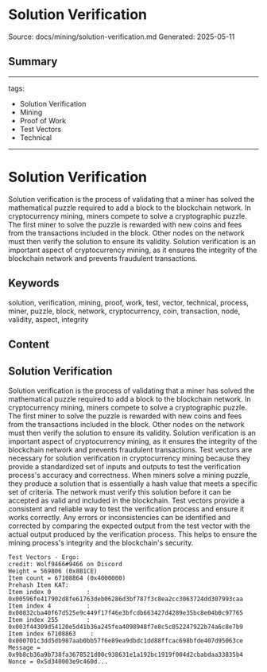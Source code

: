 # Solution Verification
Source: docs/mining/solution-verification.md
Generated: 2025-05-11

## Summary
---
tags:
  - Solution Verification
  - Mining
  - Proof of Work
  - Test Vectors
  - Technical
---

# Solution Verification

Solution verification is the process of validating that a miner has solved the mathematical puzzle required to add a block to the blockchain network. In cryptocurrency mining, miners compete to solve a cryptographic puzzle. The first miner to solve the puzzle is rewarded with new coins and fees from the transactions included in the block. Other nodes on the network must then verify the solution to ensure its validity. Solution verification is an important aspect of cryptocurrency mining, as it ensures the integrity of the blockchain network and prevents fraudulent transactions.

## Keywords
solution, verification, mining, proof, work, test, vector, technical, process, miner, puzzle, block, network, cryptocurrency, coin, transaction, node, validity, aspect, integrity

## Content
## Solution Verification
Solution verification is the process of validating that a miner has solved the mathematical puzzle required to add a block to the blockchain network. In cryptocurrency mining, miners compete to solve a cryptographic puzzle. The first miner to solve the puzzle is rewarded with new coins and fees from the transactions included in the block. Other nodes on the network must then verify the solution to ensure its validity. Solution verification is an important aspect of cryptocurrency mining, as it ensures the integrity of the blockchain network and prevents fraudulent transactions.
Test vectors are necessary for solution verification in cryptocurrency mining because they provide a standardized set of inputs and outputs to test the verification process's accuracy and correctness.
When miners solve a mining puzzle, they produce a solution that is essentially a hash value that meets a specific set of criteria. The network must verify this solution before it can be accepted as valid and included in the blockchain.
Test vectors provide a consistent and reliable way to test the verification process and ensure it works correctly. Any errors or inconsistencies can be identified and corrected by comparing the expected output from the test vector with the actual output produced by the verification process. This helps to ensure the mining process's integrity and the blockchain's security.
```
Test Vectors - Ergo:
credit: Wolf9466#9466 on Discord
Height = 569806 (0x8B1CE)
Item count = 67108864 (0x4000000)
Prehash Item KAT:
Item index 0          : 0x00596fe417902d8fe61763deb06286d3bf787f3c8ea2cc3063724dd307993caa
Item index 4          : 0x00832cba40f67d525e9c449f17f46e3bfcdb663427d4289e35bc8e04b0c97765
Item index 255        : 0x003f44309d54120e5d41b36a245fea4098948f7e8c5c052247922b74a6c8e7b9
Item index 67108863    : 0x000701c3dd5db987aab0bb57f6e89ea9dbdc1dd88ffcac698bfde407d95063ce
Message = 0x9b8cb36a9b738fa3678521d00c938631e1a192bc1919f004d2cbabdaa33835b4
Nonce = 0x5d340003e9c460d...
